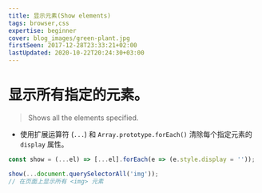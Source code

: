 ```yaml
---
title: 显示元素(Show elements)
tags: browser,css
expertise: beginner
cover: blog_images/green-plant.jpg
firstSeen: 2017-12-28T23:33:21+02:00
lastUpdated: 2020-10-22T20:24:30+03:00
---
```


# 显示所有指定的元素。
> Shows all the elements specified.

- 使用扩展运算符 (`...`) 和 `Array.prototype.forEach()` 清除每个指定元素的 `display` 属性。

```js
const show = (...el) => [...el].forEach(e => (e.style.display = ''));
```

```js
show(...document.querySelectorAll('img'));
// 在页面上显示所有 <img> 元素
```
